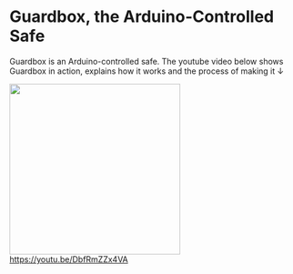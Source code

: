 # Guardbox, the Arduino-Controlled Safe

Guardbox is an Arduino-controlled safe. The youtube video below shows Guardbox in action, explains how it works and the process of making it ↓

[<img src='http://i3.ytimg.com/vi/DbfRmZZx4VA/maxresdefault.jpg' width='300px'>](https://youtu.be/DbfRmZZx4VA)\
https://youtu.be/DbfRmZZx4VA
